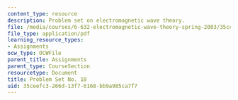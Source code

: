 ```yaml
---
content_type: resource
description: Problem set on electromagnetic wave theory.
file: /media/courses/6-632-electromagnetic-wave-theory-spring-2003/35ceefc3266d13f76168bb9a985ca7f7_ps10.pdf
file_type: application/pdf
learning_resource_types:
- Assignments
ocw_type: OCWFile
parent_title: Assignments
parent_type: CourseSection
resourcetype: Document
title: Problem Set No. 10
uid: 35ceefc3-266d-13f7-6168-bb9a985ca7f7
---
```

